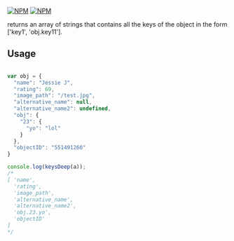 [![NPM](https://nodei.co/npm/keys_deep.png?stars&downloads)](https://nodei.co/npm/keys_deep/)
[![NPM](https://nodei.co/npm-dl/keys_deep.png)](https://nodei.co/npm/keys_deep/)

returns an array of strings that contains all the keys of the object in the form ['key1', 'obj.key11'].

## Usage

```javascript

var obj = {
  "name": "Jessie J",
  "rating": 69,
  "image_path": "/test.jpg",
  "alternative_name": null,
  "alternative_name2": undefined,
  "obj": {
    "23": {
      "yo": "lol"
    }
  },
  "objectID": "551491260"
}

console.log(keysDeep(a));
/*
[ 'name',
  'rating',
  'image_path',
  'alternative_name',
  'alternative_name2',
  'obj.23.yo',
  'objectID'
]
*/
```
